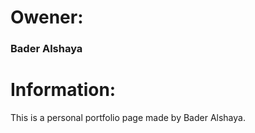 # Owener:
### Bader Alshaya

# Information:
This is a personal portfolio page made by Bader Alshaya.
